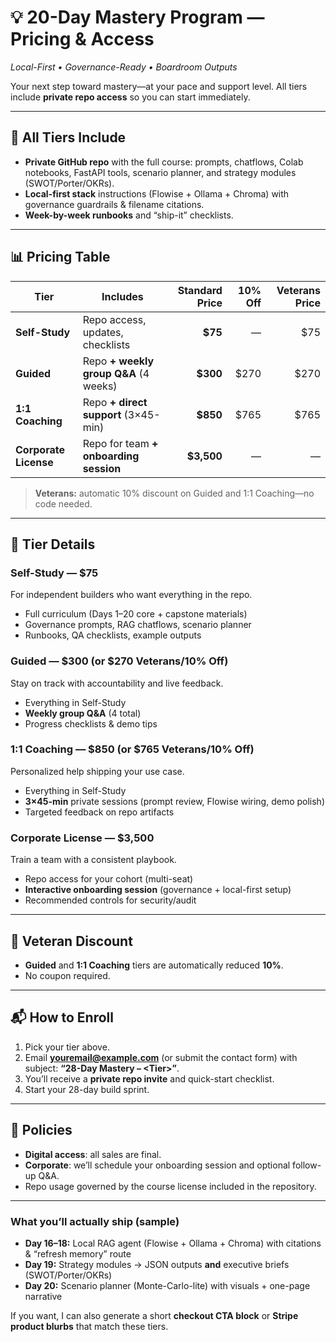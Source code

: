 
# 💡 20-Day Mastery Program — Pricing & Access

*Local-First • Governance-Ready • Boardroom Outputs*

Your next step toward mastery—at your pace and support level.
All tiers include **private repo access** so you can start immediately.

---

## 🧰 All Tiers Include

* **Private GitHub repo** with the full course: prompts, chatflows, Colab notebooks, FastAPI tools, scenario planner, and strategy modules (SWOT/Porter/OKRs).
* **Local-first stack** instructions (Flowise + Ollama + Chroma) with governance guardrails & filename citations.
* **Week-by-week runbooks** and “ship-it” checklists.

---

## 📊 Pricing Table

| Tier                  | Includes                               | Standard Price | 10% Off | Veterans Price |
| --------------------- | -------------------------------------- | -------------: | ------: | -------------: |
| **Self-Study**        | Repo access, updates, checklists       |       **\$75** |       — |           \$75 |
| **Guided**            | Repo **+ weekly group Q\&A** (4 weeks) |      **\$300** |   \$270 |          \$270 |
| **1:1 Coaching**      | Repo **+ direct support** (3×45-min)   |      **\$850** |   \$765 |          \$765 |
| **Corporate License** | Repo for team **+ onboarding session** |    **\$3,500** |       — |              — |

> **Veterans:** automatic 10% discount on Guided and 1:1 Coaching—no code needed.

---

## 🎯 Tier Details

### Self-Study — **\$75**

For independent builders who want everything in the repo.

* Full curriculum (Days 1–20 core + capstone materials)
* Governance prompts, RAG chatflows, scenario planner
* Runbooks, QA checklists, example outputs

### Guided — **\$300** (or **\$270** Veterans/10% Off)

Stay on track with accountability and live feedback.

* Everything in Self-Study
* **Weekly group Q\&A** (4 total)
* Progress checklists & demo tips

### 1:1 Coaching — **\$850** (or **\$765** Veterans/10% Off)

Personalized help shipping your use case.

* Everything in Self-Study
* **3×45-min** private sessions (prompt review, Flowise wiring, demo polish)
* Targeted feedback on repo artifacts

### Corporate License — **\$3,500**

Train a team with a consistent playbook.

* Repo access for your cohort (multi-seat)
* **Interactive onboarding session** (governance + local-first setup)
* Recommended controls for security/audit

---

## 🏅 Veteran Discount

* **Guided** and **1:1 Coaching** tiers are automatically reduced **10%**.
* No coupon required.

---

## 📬 How to Enroll

1. Pick your tier above.
2. Email **[youremail@example.com](mailto:youremail@example.com)** (or submit the contact form) with subject: **“28-Day Mastery – \<Tier>”**.
3. You’ll receive a **private repo invite** and quick-start checklist.
4. Start your 28-day build sprint.

---

## 🧾 Policies

* **Digital access**: all sales are final.
* **Corporate**: we’ll schedule your onboarding session and optional follow-up Q\&A.
* Repo usage governed by the course license included in the repository.

---

### What you’ll actually ship (sample)

* **Day 16–18:** Local RAG agent (Flowise + Ollama + Chroma) with citations & “refresh memory” route
* **Day 19:** Strategy modules → JSON outputs **and** executive briefs (SWOT/Porter/OKRs)
* **Day 20:** Scenario planner (Monte-Carlo-lite) with visuals + one-page narrative

If you want, I can also generate a short **checkout CTA block** or **Stripe product blurbs** that match these tiers.

